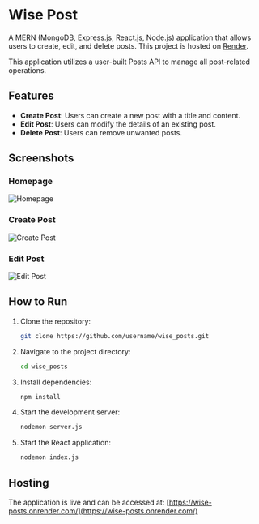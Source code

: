 # Wise Post

A MERN (MongoDB, Express.js, React.js, Node.js) application that allows users to create, edit, and delete posts. This project is hosted on [Render](https://wise-posts.onrender.com/).

This application utilizes a user-built Posts API to manage all post-related operations.

## Features
- **Create Post**: Users can create a new post with a title and content.
- **Edit Post**: Users can modify the details of an existing post.
- **Delete Post**: Users can remove unwanted posts.

## Screenshots
### Homepage
![Homepage](screenshots/homepage.png)

### Create Post
![Create Post](screenshots/create_post.png)

### Edit Post
![Edit Post](screenshots/edit_post.png)

## How to Run
1. Clone the repository:
   ```bash
   git clone https://github.com/username/wise_posts.git
   ```
2. Navigate to the project directory:
   ```bash
   cd wise_posts
   ```
3. Install dependencies:
   ```bash
   npm install
   ```
4. Start the development server:
   ```bash
   nodemon server.js
   ```
5. Start the React application:
   ```bash
   nodemon index.js
   ```

## Hosting
The application is live and can be accessed at: [https://wise-posts.onrender.com/](https://wise-posts.onrender.com/)
